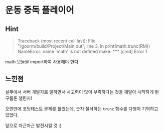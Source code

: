# 운동 중독 플레이어

## Hint
> Traceback (most recent call last):
  File "/goorm/build/Project/Main.out", line 3, in <module>
    print(math.trunc(RM))
NameError: name 'math' is not defined
make: *** [cmd] Error 1

math 모듈을 import하여 사용해야 한다.

## 느낀점
실무에서 서버 개발자로 일하면서 사고력이 많이 부족하다는 것을 깨달아 시작하게 된 구름톤 챌린지!

오랜만에 코딩테스트 문제를 풀었는데, 숫자 절삭하는 `trunc` 함수를 다행이 기억하고 있었다.

앞으로 차근차근 발전시킬 것 :)